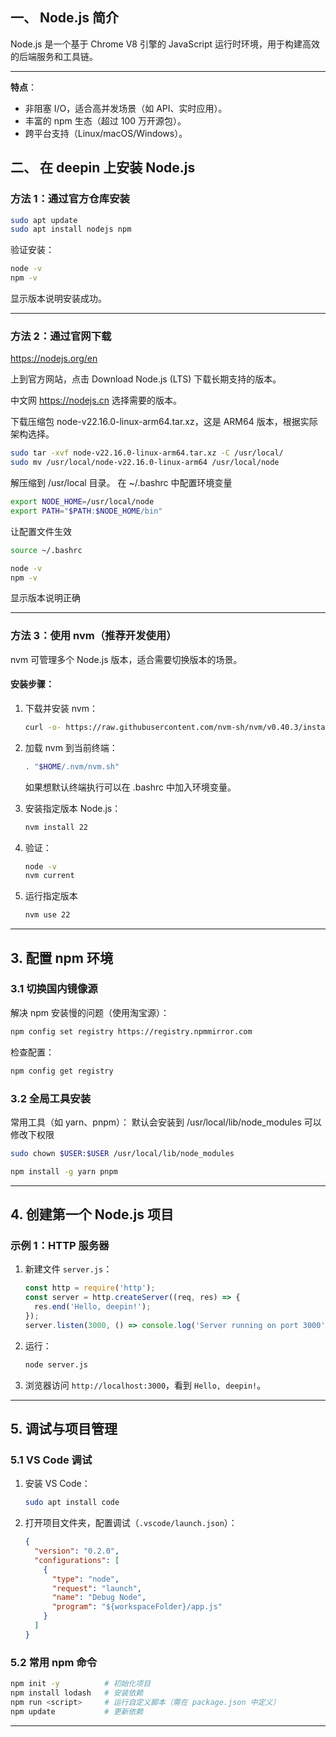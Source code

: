 ## **一、 Node.js 简介**

Node.js 是一个基于 Chrome V8 引擎的 JavaScript 运行时环境，用于构建高效的后端服务和工具链。

---

**特点**：

- 非阻塞 I/O，适合高并发场景（如 API、实时应用）。
- 丰富的 npm 生态（超过 100 万开源包）。
- 跨平台支持（Linux/macOS/Windows）。

## **二、 在 deepin 上安装 Node.js**

### **方法 1：通过官方仓库安装**

```bash
sudo apt update
sudo apt install nodejs npm
```

验证安装：

```bash
node -v
npm -v
```

显示版本说明安装成功。

---

### **方法 2：通过官网下载**

https://nodejs.org/en

上到官方网站，点击 Download Node.js (LTS) 下载长期支持的版本。

中文网 https://nodejs.cn
选择需要的版本。

下载压缩包 node-v22.16.0-linux-arm64.tar.xz，这是 ARM64 版本，根据实际架构选择。

```bash
sudo tar -xvf node-v22.16.0-linux-arm64.tar.xz -C /usr/local/
sudo mv /usr/local/node-v22.16.0-linux-arm64 /usr/local/node
```

解压缩到 /usr/local 目录。
在 ~/.bashrc 中配置环境变量

```bash
export NODE_HOME=/usr/local/node
export PATH="$PATH:$NODE_HOME/bin"
```

让配置文件生效

```bash
source ~/.bashrc
```

```bash
node -v
npm -v
```

显示版本说明正确

---

### **方法 3：使用 nvm（推荐开发使用）**

nvm 可管理多个 Node.js 版本，适合需要切换版本的场景。

#### **安装步骤：**

1. 下载并安装 nvm：

   ```bash
   curl -o- https://raw.githubusercontent.com/nvm-sh/nvm/v0.40.3/install.sh | bash
   ```
2. 加载 nvm 到当前终端：

   ```bash
   . "$HOME/.nvm/nvm.sh"
   ```

   如果想默认终端执行可以在 .bashrc 中加入环境变量。
3. 安装指定版本 Node.js：

   ```bash
   nvm install 22
   ```
4. 验证：

   ```bash
   node -v
   nvm current
   ```
5. 运行指定版本

   ```bash
   nvm use 22
   ```

---

## **3. 配置 npm 环境**

### **3.1 切换国内镜像源**

解决 npm 安装慢的问题（使用淘宝源）：

```bash
npm config set registry https://registry.npmmirror.com
```

检查配置：

```bash
npm config get registry
```

### **3.2 全局工具安装**


常用工具（如 yarn、pnpm）：
默认会安装到 /usr/local/lib/node_modules
可以修改下权限
```bash
sudo chown $USER:$USER /usr/local/lib/node_modules
```
```bash
npm install -g yarn pnpm
```

---

## **4. 创建第一个 Node.js 项目**

### **示例 1：HTTP 服务器**

1. 新建文件 `server.js`：
   ```javascript
   const http = require('http');
   const server = http.createServer((req, res) => {
     res.end('Hello, deepin!');
   });
   server.listen(3000, () => console.log('Server running on port 3000'));
   ```
2. 运行：
   ```bash
   node server.js
   ```
3. 浏览器访问 `http://localhost:3000`，看到 `Hello, deepin!`。

---

## **5. 调试与项目管理**

### **5.1 VS Code 调试**

1. 安装 VS Code：
   ```bash
   sudo apt install code
   ```
2. 打开项目文件夹，配置调试（`.vscode/launch.json`）：
   ```json
   {
     "version": "0.2.0",
     "configurations": [
       {
         "type": "node",
         "request": "launch",
         "name": "Debug Node",
         "program": "${workspaceFolder}/app.js"
       }
     ]
   }
   ```

### **5.2 常用 npm 命令**

```bash
npm init -y          # 初始化项目
npm install lodash   # 安装依赖
npm run <script>     # 运行自定义脚本（需在 package.json 中定义）
npm update           # 更新依赖
```

---


